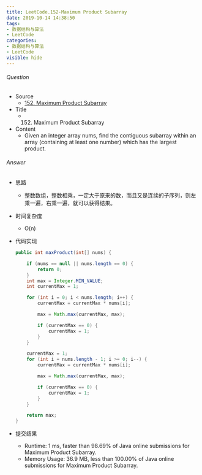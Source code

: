 ```yaml
---
title: LeetCode.152-Maximum Product Subarray
date: 2019-10-14 14:38:50
tags:
- 数据结构与算法
- LeetCode
categories:
- 数据结构与算法
- LeetCode
visible: hide
---
```

###### Question
- Source
	- [152. Maximum Product Subarray](https://leetcode.com/problems/maximum-product-subarray/) 
- Title
	- 152. Maximum Product Subarray 
- Content
	- Given an integer array nums, find the contiguous subarray within an array (containing at least one number) which has the largest product.
<!--more-->

###### Answer
- 思路
	- 整数数组，整数相乘，一定大于原来的数，而且又是连续的子序列，则左乘一遍，右乘一遍，就可以获得结果。
- 时间复杂度
	- O(n) 	
- 代码实现

	```Java
	public int maxProduct(int[] nums) {

        if (nums == null || nums.length == 0) {
            return 0;
        }
        int max = Integer.MIN_VALUE;
        int currentMax = 1;

        for (int i = 0; i < nums.length; i++) {
            currentMax = currentMax * nums[i];

            max = Math.max(currentMax, max);

            if (currentMax == 0) {
                currentMax = 1;
            }
        }

        currentMax = 1;
        for (int i = nums.length - 1; i >= 0; i--) {
            currentMax = currentMax * nums[i];

            max = Math.max(currentMax, max);

            if (currentMax == 0) {
                currentMax = 1;
            }
        }

        return max;
    }
	```
- 提交结果
	- Runtime: 1 ms, faster than 98.69% of Java online submissions for Maximum Product Subarray.
	- Memory Usage: 36.9 MB, less than 100.00% of Java online submissions for Maximum Product Subarray. 
